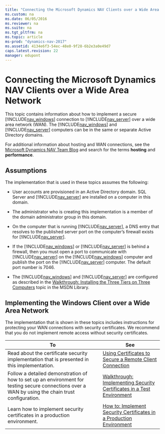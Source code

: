 ```yaml
---
title: "Connecting the Microsoft Dynamics NAV Clients over a Wide Area Network"
ms.custom: na
ms.date: 06/05/2016
ms.reviewer: na
ms.suite: na
ms.tgt_pltfrm: na
ms.topic: article
ms-prod: "dynamics-nav-2017"
ms.assetid: 4134e6f3-54ec-48e0-9f28-6b2e3a0e49d7
caps.latest.revision: 22
manager: edupont
---
```

# Connecting the Microsoft Dynamics NAV Clients over a Wide Area Network
This topic contains information about how to implement a secure [!INCLUDE[nav_windows](includes/nav_windows_md.md)] connection to [!INCLUDE[nav_server](includes/nav_server_md.md)] over a wide area network \(WAN\). The [!INCLUDE[nav_windows](includes/nav_windows_md.md)] and [!INCLUDE[nav_server](includes/nav_server_md.md)] computers can be in the same or separate Active Directory domains.  
  
 For additional information about hosting and WAN connections, see the [Microsoft Dynamics NAV Team Blog](http://go.microsoft.com/fwlink/?LinkId=205395) and search for the terms **hosting** and **performance**.  
  
## Assumptions  
 The implementation that is used in these topics assumes the following:  
  
-   User accounts are provisioned in an Active Directory domain.  SQL Server and [!INCLUDE[nav_server](includes/nav_server_md.md)] are installed on a computer in this domain.  
  
-   The administrator who is creating this implementation is a member of the domain administrator group in this domain.  
  
-   On the computer that is running [!INCLUDE[nav_server](includes/nav_server_md.md)], a DNS entry that resolves to the published server port on the computer’s firewall exists for [!INCLUDE[nav_server](includes/nav_server_md.md)].  
  
-   If the [!INCLUDE[nav_windows](includes/nav_windows_md.md)] or [!INCLUDE[nav_server](includes/nav_server_md.md)] is behind a firewall, then you must open a port to communicate with [!INCLUDE[nav_server](includes/nav_server_md.md)] on the [!INCLUDE[nav_windows](includes/nav_windows_md.md)] computer and publish the port on the [!INCLUDE[nav_server](includes/nav_server_md.md)] computer. The default port number is 7046.  
  
-   The [!INCLUDE[nav_windows](includes/nav_windows_md.md)] and [!INCLUDE[nav_server](includes/nav_server_md.md)] are configured as described in the [Walkthrough: Installing the Three Tiers on Three Computers](http://go.microsoft.com/fwlink/?LinkID=163660) topic in the MSDN Library.  
  
## Implementing the Windows Client  over a Wide Area Network  
 The implementation that is shown in these topics includes instructions for protecting your WAN connections with security certificates. We recommend that you do not implement remote access without security certificates.  
  
|To|See|  
|--------|---------|  
|Read about the certificate security implementation that is presented in this implementation.|[Using Certificates to Secure a Remote Client Connection](Using-Certificates-to-Secure-a-Remote-Client-Connection.md)|  
|Follow a detailed demonstration of how to set up an environment for testing secure connections over a WAN by using the chain trust configuration.|[Walkthrough: Implementing Security Certificates in a Test Environment](Walkthrough:%20Implementing%20Security%20Certificates%20in%20a%20Test%20Environment.md)|  
|Learn how to implement security certificates in a production environment.|[How to: Implement Security Certificates in a Production Environment](How%20to:%20Implement%20Security%20Certificates%20in%20a%20Production%20Environment.md)|